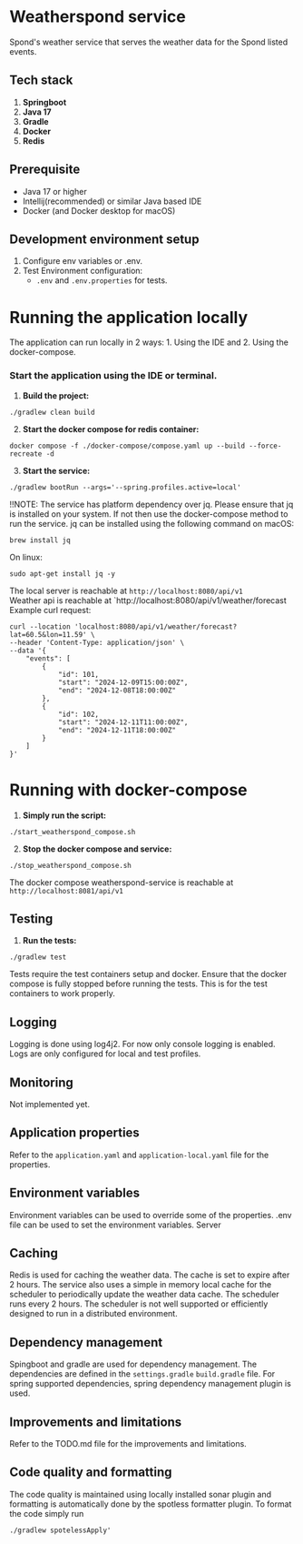 # Weatherspond service
Spond's weather service that serves the weather data for the Spond listed events.   

## Tech stack
1. **Springboot**
2. **Java 17**
3. **Gradle**
4. **Docker**
5. **Redis**

## Prerequisite

- Java 17 or higher  
- Intellij(recommended) or similar Java based IDE
- Docker (and Docker desktop for macOS)

## Development environment setup
1. Configure env variables or .env. 
2. Test Environment configuration: 
    - `.env` and `.env.properties` for tests.

# Running the application locally
The application can run locally in 2 ways: 1. Using the IDE and 2. Using the docker-compose.  
### Start the application using the IDE or terminal.  
1. **Build the project:**  
```shell
./gradlew clean build
```
2. **Start the docker compose for redis container:**  
```
docker compose -f ./docker-compose/compose.yaml up --build --force-recreate -d
```
3. **Start the service:**
```shell
./gradlew bootRun --args='--spring.profiles.active=local'
```
!!NOTE: The service has platform dependency over jq. Please ensure that jq is installed on your system. If not then use the docker-compose method to run the service.
jq can be installed using the following command on macOS:  
```shell
brew install jq
```
On linux:  
```shell
sudo apt-get install jq -y
```

The local server is reachable at `http://localhost:8080/api/v1`  
Weather api is reachable at `http://localhost:8080/api/v1/weather/forecast  
Example curl request:  
```shell
curl --location 'localhost:8080/api/v1/weather/forecast?lat=60.5&lon=11.59' \
--header 'Content-Type: application/json' \
--data '{
    "events": [
        {
            "id": 101,
            "start": "2024-12-09T15:00:00Z",
            "end": "2024-12-08T18:00:00Z"
        },
        {
            "id": 102,
            "start": "2024-12-11T11:00:00Z",
            "end": "2024-12-11T18:00:00Z"
        }
    ]
}'
```  

# Running with docker-compose
1. **Simply run the script:**  
```shell
./start_weatherspond_compose.sh
```
2. **Stop the docker compose and service:**  
```shell
./stop_weatherspond_compose.sh
```
The docker compose weatherspond-service is reachable at `http://localhost:8081/api/v1`

## Testing
1. **Run the tests:**  
```shell
./gradlew test
```
Tests require the test containers setup and docker. Ensure that the docker compose is fully stopped
before running the tests. This is for the test containers to work properly.

## Logging
Logging is done using log4j2. For now only console logging is enabled. Logs are only
configured for local and test profiles.

## Monitoring
Not implemented yet.

## Application properties
Refer to the `application.yaml` and `application-local.yaml` file for the properties.

## Environment variables
Environment variables can be used to override some of the properties. .env file can be used to set the environment variables.
Server

## Caching
Redis is used for caching the weather data. The cache is set to expire after 2 hours.
The service also uses a simple in memory local cache for the scheduler to periodically update the weather data cache.
The scheduler runs every 2 hours. The scheduler is not well supported or efficiently designed to run in 
a distributed environment.

## Dependency management
Spingboot and gradle are used for dependency management. The dependencies are defined in the `settings.gradle` `build.gradle` file.
For spring supported dependencies, spring dependency management plugin is used.

## Improvements and limitations
Refer to the TODO.md file for the improvements and limitations.

## Code quality and formatting
The code quality is maintained using locally installed sonar plugin and formatting 
is automatically done by the spotless formatter plugin. 
To format the code simply run 
```shell
./gradlew spotelessApply'
```
